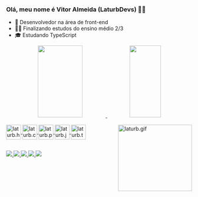 ### Olá, meu nome é Vitor Almeida (LaturbDevs) 👨‍💻 

- 💼 Desenvolvedor na área de front-end
- 👨‍🎓 Finalizando estudos do ensino médio 2/3
- 🎓  Estudando TypeScript

<div align="center">
<a href="htpps://github.com/LaturbDevs">
<img width="49%" height="195px" src="https://github-readme-stats.vercel.app/api?username=LaturbDevs&amp;show_icons=true&amp;count_private=true&amp;hide_border=true&amp;title_color=006f4c&amp;icon_color=006f4c&amp;text_color=c9d1d9&amp;bg_color=0d1117" style="max-width: 100%;">
<img width="41%" height="195px" src="https://github-readme-stats.vercel.app/api/top-langs/?username=LaturbDevs&amp;layout=compact&amp;hide_border=true&amp;title_color=006f4c&amp;text_color=ff91a4&amp;bg_color=0d1117" style="max-width: 100%;">
</div>
<div style="display: inline_block"><br>
<img align="center" alt="laturb.html" heigth="30" width="40" src="https://cdn.jsdelivr.net/gh/devicons/devicon/icons/html5/html5-original.svg">
<img align="center" alt="laturb.css" heigth="30" width="40" src="https://cdn.jsdelivr.net/gh/devicons/devicon/icons/css3/css3-original.svg">
<img align="center" alt="laturb.py" heigth="30" width="40" src="https://cdn.jsdelivr.net/gh/devicons/devicon/icons/python/python-original.svg">
<img align="center" alt="laturb.js" heigth="30" width="40" src="https://cdn.jsdelivr.net/gh/devicons/devicon/icons/javascript/javascript-plain.svg">
<img align="center" alt="laturb.ts" heigth="30" width="40" src="https://cdn.jsdelivr.net/gh/devicons/devicon/icons/typescript/typescript-original.svg">
<img align="right" alt="laturb.gif" height="180" width="200" src="https://cdn.discordapp.com/attachments/1108661950222712835/1108668242500800522/20230518_051031.gif">
</div>

##

<div>
<a href="https:youtube.com/@LaturbWa" target="_blank"><img src="https://img.shields.io/badge/Youtube-B40000?style=for-the-badge&logo=youtube&logoColor=white">
<a href="https://discord.gg/AczYUKj9t3" target="_blank"><img src="https://img.shields.io/badge/discord-7289DA?style=for-the-badge&logo=discord&logoColor=white">
<a href="https://instagram/laturb7zf" target="_blank"><img src="https://img.shields.io/badge/Instagram-E4405F?style=for-the-badge&logo=instagram&logoColor=white">
<a href="t.me/laturb7zf" target="_blank"><img src="https://img.shields.io/badge/Telegram-2CA5E0?style=for-the-badge&logo=telegram&logoColor=white">
<a href="laturbgostoso@gmail.com" target="_blank"><img src="https://img.shields.io/badge/Gmail-D14836?style=for-the-badge&logo=gmail&logoColor=white">
</div>
